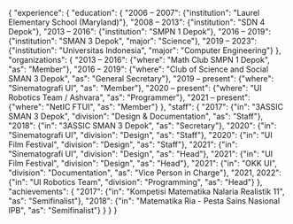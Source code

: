 {
	"experience": {
		"education": {
			"2006 – 2007":
				{"institution": "Laurel Elementary School (Maryland)"},
			"2008 – 2013":
				{"institution": "SDN 4 Depok"},
			"2013 – 2016":
				{"institution": "SMPN 1 Depok"},
			"2016 – 2019":
				{"institution": "SMAN 3 Depok",
				"major": "Science"},
			"2019 – 2023":
				{"institution": "Universitas Indonesia",
				"major": "Computer Engineering"}
		},
		"organizations": {
			"2013 – 2016":
				{"where": "Math Club SMPN 1 Depok",
				"as": "Member"},
			"2016 – 2019":
				{"where": "Club of Science and Social SMAN 3 Depok",
				"as": "General Secretary"},
			"2019 – present":
				{"where": "Sinematografi UI",
				"as": "Member"},
			"2020 – present":
				{"where": "UI Robotics Team / Ashvara",
				"as": "Programmer"},
			"2021 – present":
				{"where": "NetIC FTUI",
				"as": "Member"}
		},
		"staff": {
			"2017":
				{"in": "3ASSIC SMAN 3 Depok",
				"division": "Design & Documentation",
				"as": "Staff"},
			"2018":
				{"in": "3ASSIC SMAN 3 Depok",
				"as": "Secretary"},
			"2020":
				{"in": "Sinematografi UI",
				"division": "Design",
				"as": "Staff"},
			"2020":
				{"in": "UI Film Festival",
				"division": "Design",
				"as": "Staff"},
			"2021":
				{"in": "Sinematografi UI",
				"division": "Design",
				"as": "Head"},
			"2021":
				{"in": "UI Film Festival",
				"division": "Design",
				"as": "Head"},
			"2021":
				{"in": "OKK UI",
				"division": "Documentation",
				"as": "Vice Person in Charge"},
			"2021, 2022":
				{"in": "UI Robotics Team",
				"division": "Programming",
				"as": "Head"}
		},
		"achievements": {
			"2017":
				{"in": "Kompetisi Matematika Nalaria Realistik 11",
				"as": "Semifinalist"},
			"2018":
				{"in": "Matematika Ria - Pesta Sains Nasional IPB",
				"as": "Semifinalist"}
		}
	}
}
